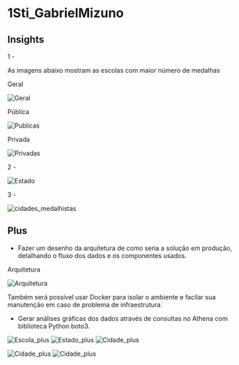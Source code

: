 # 1Sti_GabrielMizuno

## Insights

1 -

As imagens abaixo mostram as escolas com maior número de medalhas

Geral

![Geral](img/top_escolas.png)

Pública

![Publicas](img/top_escolas_publicas.png)

Privada

![Privadas](img/top_escola_privadas.png)


2 -

![Estado](img/estado_medalhista.png)

3 - 

![cidades_medalhistas](img/cidades_medalhistas.png)


## Plus

- Fazer um desenho da arquitetura de como seria a solução em produção, detalhando o fluxo dos dados e os componentes usados.

Arquitetura 

![Arquitetura](img/Arquitetura.png)

Também será possível usar Docker para isolar o ambiente e facilar sua manutenção em caso de problema de infraestrutura.

- Gerar análises gráficas dos dados através de consultas no Athena com biblioteca Python boto3.

![Escola_plus](img/top_escola_plus.png)
![Estado_plus](img/top_estado_plus.png)
![Cidade_plus](img/top_cidade_plus.png)

![Cidade_plus](img/medalha_origem_plus.png)
![Cidade_plus](img/medalha_origem_proporcao_plus.png)

